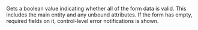 Gets a boolean value indicating whether all of the form data is valid. This includes the main entity and any unbound attributes. If the form has empty, required fields on it, control-level error notifications is shown.
